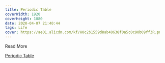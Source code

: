 ```yaml
---
title: Periodic Table 
coverWidth: 1920
coverHeight: 1080
date: 2020-04-07 21:40:44
tags: Life
cover: https://ae01.alicdn.com/kf/H0c2b1559d8ab40638f0a5c0c90b09ff3R.png
---
```


Read More
<!--more-->

[Periodic Table](https://beautiful-code.netlify.com/periodic-table/dist/index.html)
